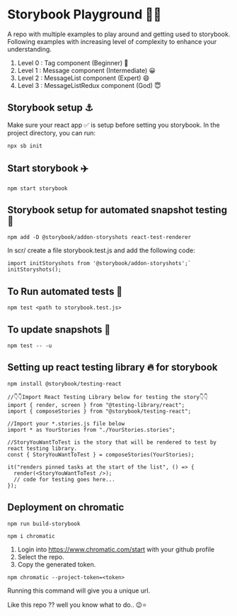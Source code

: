 # Storybook Playground 📕📖

A repo with multiple examples to play around and getting used to storybook.
Following examples with increasing level of complexity to enhance your understanding.

  1. Level 0 : Tag component (Beginner) 🙂
  2. Level 1 : Message component (Intermediate) 😀
  3. Level 2 : MessageList component (Expert) 😄
  4. Level 3 : MessageListRedux component (God) 😇

## Storybook setup ⚓️

Make sure your react app ✅ is setup before setting you storybook. In the project directory, you can run:

```
npx sb init
```


## Start storybook ✈️

```
npm start storybook
```


## Storybook setup for automated snapshot testing 🧩

```
npm add -D @storybook/addon-storyshots react-test-renderer
```


In scr/ create a file storybook.test.js and add the following code:

```
import initStoryshots from '@storybook/addon-storyshots';`
initStoryshots();
```


## To Run automated tests 🧪

```
npm test <path to storybook.test.js>
```


## To update snapshots 🧩

```
npm test -- -u
```


## Setting up react testing library 🔥 for storybook 

```
npm install @storybook/testing-react
```

```
//👇👇Import React Testing Library below for testing the story👇👇
import { render, screen } from "@testing-library/react";
import { composeStories } from "@storybook/testing-react";

//Import your *.stories.js file below
import * as YourStories from "./YourStories.stories";

//StoryYouWantToTest is the story that will be rendered to test by react testing library.
const { StoryYouWantToTest } = composeStories(YourStories);

it("renders pinned tasks at the start of the list", () => {
  render(<StoryYouWantToTest />);
  // code for testing goes here...
});
```


## Deployment on chromatic 

```
npm run build-storybook
```
```
npm i chromatic
```
1. Login into https://www.chromatic.com/start with your github profile
2. Select the repo.
3. Copy the generated token.

```
npm chromatic --project-token=<token>
```
Running this command will give you a unique url.

Like this repo ?? well you know what to do.. 😉⭐
